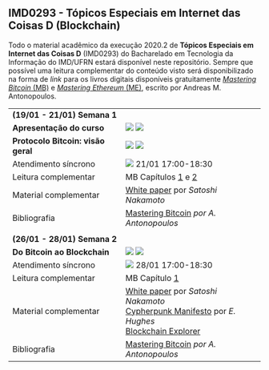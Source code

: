 ## IMD0293 - Tópicos Especiais em Internet das Coisas D (Blockchain)

Todo o material acadêmico da execução 2020.2 de **Tópicos Especiais em Internet das Coisas D** (IMD0293) do Bacharelado em Tecnologia da Informação do IMD/UFRN estará disponível neste repositório. Sempre que possível uma leitura complementar do conteúdo visto será disponibilizado na forma de *link* para os livros digitais disponíveis gratuitamente [*Mastering Bitcoin* (MB)](https://github.com/bitcoinbook/bitcoinbook) e [*Mastering Ethereum* (ME)](https://github.com/ethereumbook/ethereumbook), escrito por Andreas M. Antonopoulos.



<table style="width:100%">
  <tr>
    <td colspan="2"><strong>(19/01 - 21/01) Semana 1</strong></td>
  </tr>
  <tr>
    <td><strong>Apresentação do curso</strong></td>
    <td><a target="_blank" href="https://github.com/danilocurvelo/IMD0293/raw/main/slides/00-presentation.pdf"><img src="https://img.shields.io/badge/-Slides-008ED2?style=flat-square&logo=adobe-acrobat-reader"></a> <a target="_blank" href="https://youtu.be/y2wd64hxtVg"><img src="https://img.shields.io/badge/-Videoaula-ff0000?style=flat-square&logo=youtube"></a></td>
  </tr>
    <tr>
    <td><strong>Protocolo Bitcoin: visão geral</strong></td>
    <td><a target="_blank" href="https://github.com/danilocurvelo/IMD0293/raw/main/slides/01-bitcoin-overview.pdf"><img src="https://img.shields.io/badge/-Slides-008ED2?style=flat-square&logo=adobe-acrobat-reader"></a> <a target="_blank" href="https://youtu.be/uNr2Q2Xsar8"><img src="https://img.shields.io/badge/-Videoaula-ff0000?style=flat-square&logo=youtube"></a></td>
  </tr>
  <tr>
  <td>Atendimento síncrono</td>
   <td><a target="_blank" href="https://discord.gg/SPCT7SCpxH"><img src="https://img.shields.io/badge/-Discord-3C3C3D?style=flat-square&logo=discord"></a> 21/01 17:00-18:30</td>
  </tr>
  <tr>
    <td>Leitura complementar</td>
    <td>MB Capítulos <a target="_blank" href="https://github.com/bitcoinbook/bitcoinbook/blob/develop/ch01.asciidoc">1</a> e <a target="_blank" href="https://github.com/bitcoinbook/bitcoinbook/blob/develop/ch02.asciidoc">2</a></td>
  </tr>
  <tr>
    <td>Material complementar</td>
    <td><a target="_blank" href="https://bitcoin.org/bitcoin.pdf">White paper</a> por <em>Satoshi Nakamoto</em></td>
  </tr>
  <tr>
    <td>Bibliografia</td>
    <td><a target="_blank" href="https://github.com/bitcoinbook/bitcoinbook">Mastering Bitcoin</a> <em>por A. Antonopoulos</em></td>
  </tr>
  
<tr><td colspan="2"></td></tr>
    
  <tr>
    <td colspan="2"><strong>(26/01 - 28/01) Semana 2</strong></td>
    </tr>
    <tr>
    <td><strong>Do Bitcoin ao Blockchain</strong></td>
    <td><a target="_blank" href="https://github.com/danilocurvelo/IMD0293/raw/main/slides/02-blockchain-history.pdf"><img src="https://img.shields.io/badge/-Slides-008ED2?style=flat-square&logo=adobe-acrobat-reader"></a> <a target="_blank" href="https://www.youtube.com/watch?v=tmjRa4D9qh8"><img src="https://img.shields.io/badge/-Videoaula-ff0000?style=flat-square&logo=youtube"></a></td>
  </tr>
  <tr>
  <td>Atendimento síncrono</td>
   <td><a target="_blank" href="https://discord.gg/SPCT7SCpxH"><img src="https://img.shields.io/badge/-Discord-3C3C3D?style=flat-square&logo=discord"></a> 28/01 17:00-18:30</td>
  </tr>
  <tr>
    <td>Leitura complementar</td>
    <td>MB Capítulo <a target="_blank" href="https://github.com/bitcoinbook/bitcoinbook/blob/develop/ch01.asciidoc">1</a></td>
  </tr>
  <tr>
    <td>Material complementar</td>
    <td><a target="_blank" href="https://bitcoin.org/bitcoin.pdf">White paper</a> por <em>Satoshi Nakamoto</em><br><a target="_blank" href="http://www.activism.net/cypherpunk/manifesto.html">Cypherpunk Manifesto</a> por <em>E. Hughes</em><br><a target="_blank" href="https://www.blockchain.com/explorer">Blockchain Explorer</a></td>
 
  </tr>
  <tr>
    <td>Bibliografia</td>
    <td><a target="_blank" href="https://github.com/bitcoinbook/bitcoinbook">Mastering Bitcoin</a> <em>por A. Antonopoulos</em></td>
  </tr>
  
    
</table>


